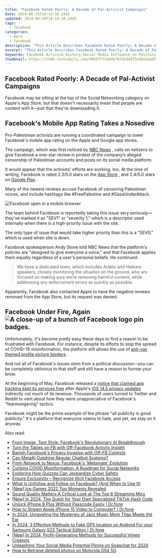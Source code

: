 ```yaml
---
title: "Facebook Rated Poorly: A Decade of Pal-Activist Campaigns"
date: 2024-06-25T14:14:10.244Z
updated: 2024-06-26T14:14:10.244Z
tags:
  - facebook
categories:
  - meta
  - facebook
description: "This Article Describes Facebook Rated Poorly: A Decade of Pal-Activist Campaigns"
excerpt: "This Article Describes Facebook Rated Poorly: A Decade of Pal-Activist Campaigns"
keywords: Facebook Activism History,Social Media Influence on Politics,Public Opinion Shifts in Online Platforms,Impact of Grassroots Movements on Tech Giants,Decade Review,Facebook's Social Responsibility Challenges,Role of Digital Platforms in Advocacy
thumbnail: https://thmb.techidaily.com/d9567f73a6de787d2d45f5ed6e24adff2914444a4a5e563757f01047c1bbc480.jpg
---
```


## Facebook Rated Poorly: A Decade of Pal-Activist Campaigns

 Facebook may be sitting at the top of the Social Networking category on Apple's App Store, but that doesn't necessarily mean that people are content with it—just that they're downloading it.

## Facebook's Mobile App Rating Takes a Nosedive

 Pro-Palestinian activists are running a coordinated campaign to lower Facebook's mobile app rating on the Apple and Google app stores.

 The campaign, which was first noticed by [NBC News](https://www.nbcnews.com/tech/social-media/pro-palestinian-activists-target-facebook-1-star-app-store-reviews-n1268258) , calls on netizens to give Facebook a one-star review in protest of the company’s alleged censorship of Palestinian accounts and posts on its social media platform.

 It would appear that the activists' efforts are working, too. At the time of writing, Facebook is rated 2.3/5.0 stars on the [App Store](https://apps.apple.com/us/app/facebook/id284882215) , and 2.4/5.0 stars on [Google Play](https://www.anrdoezrs.net/links/7251228/type/dlg/sid/UUmuoUeUpU97138/https://play.google.com/store/apps/details?id=com.facebook.katana&hl=en%5FUS&gl=US) .

 Many of the newest reviews accuse Facebook of censoring Palestinian voices, and include hashtags like #FreePalestine and #GazaUnderAttack.

![Facebook open in a mobile browser](https://static1.makeuseofimages.com/wordpress/wp-content/uploads/2021/05/facebook-in-mobile-browser.png)

 The team behind Facebook is reportedly taking this issue very seriously—they've marked it as "SEV1" or "severity 1," which is a descriptor used internally when there is a high-priority issue with the site.

 The only type of issue that would take higher priority than this is a "SEV0," which is used when site is down.

 Facebook spokesperson Andy Stone told NBC News that the platform's policies are "designed to give everyone a voice," and that Facebook applies them equally regardless of a user's personal beliefs. He continued:

> We have a dedicated team, which includes Arabic and Hebrew speakers, closely monitoring the situation on the ground, who are focused on making sure we’re removing harmful content, while addressing any enforcement errors as quickly as possible.

 Apparently, Facebook also contacted Apple to have the negative reviews removed from the App Store, but its request was denied.

## Facebook Under Fire, Again ![A close-up of a bunch of Facebook logo pin badges.](https://static1.makeuseofimages.com/wordpress/wp-content/uploads/2021/05/Facebook-Launches-Transparency-Center-Featured.jpg)

 Unfortunately, it's become pretty easy these days to find a reason to be frustrated with Facebook. For instance, despite its efforts to stop the spread of COVID-19 misinformation, the platform still allows the use of [anti-vax themed profile picture borders](https://www.makeuseof.com/facebook-anti-vax-profile-borders/) .

 And not all of Facebook's issues stem from a political discussion—you can be completely oblivious to that stuff and still have a reason to furrow your brow.

 At the beginning of May, Facebook released a [notice that claimed app tracking kept its services free](https://www.makeuseof.com/facebook-instagram-user-tracking/) after Apple's [iOS 14.5 privacy updates](https://www.makeuseof.com/apple-releases-ios-14-5-update-iphone-ipad-ipod-touch/) indirectly cut much of its revenue. Thousands of users turned to Twitter and Reddit to vent about how they were unappreciative of Facebook's "fearmongering" tactics.

 Facebook might be the prime example of the phrase "all publicity is good publicity." It's a platform that everyone seems to hate, and yet, we stay on it anyway.


<ins class="adsbygoogle"
     style="display:block"
     data-ad-format="autorelaxed"
     data-ad-client="ca-pub-7571918770474297"
     data-ad-slot="1223367746"></ins>



<ins class="adsbygoogle"
     style="display:block"
     data-ad-client="ca-pub-7571918770474297"
     data-ad-slot="8358498916"
     data-ad-format="auto"
     data-full-width-responsive="true"></ins>

<span class="atpl-alsoreadstyle">Also read:</span>
<div><ul>
<li><a href="https://facebook.techidaily.com/from-image-text-style-facebooks-revolutionary-ai-breakthrough/"><u>From Image, Text Style: Facebook's Revolutionary AI Breakthrough</u></a></li>
<li><a href="https://facebook.techidaily.com/turn-the-tables-on-fb-with-off-facebook-activity-insight/"><u>Turn the Tables on FB with Off-Facebook Activity Insight</u></a></li>
<li><a href="https://facebook.techidaily.com/banish-facebooks-privacy-invasion-with-off-fb-controls/"><u>Banish Facebook's Privacy Invasion with Off-FB Controls</u></a></li>
<li><a href="https://facebook.techidaily.com/can-metaai-outshine-regular-chatbot-systems/"><u>Can MetaAI Outshine Regular Chatbot Systems?</u></a></li>
<li><a href="https://facebook.techidaily.com/from-network-to-nexus-facebooks-metamate-evolution/"><u>From Network to Nexus: Facebook's 'Metamate' Evolution</u></a></li>
<li><a href="https://facebook.techidaily.com/curbing-covid-misinformation-a-roadmap-for-social-networks/"><u>Curbing COVID Misinformation: A Roadmap for Social Networks</u></a></li>
<li><a href="https://facebook.techidaily.com/exploring-how-quizzes-can-jeopardize-cyber-safety/"><u>Exploring How Quizzes Can Jeopardize Cyber Safety</u></a></li>
<li><a href="https://facebook.techidaily.com/ensure-exclusivity-recognize-illicit-facebook-access/"><u>Ensure Exclusivity – Recognize Illicit Facebook Access</u></a></li>
<li><a href="https://facebook.techidaily.com/what-is-unfollow-and-follow-on-facebook-and-when-to-use-it/"><u>What Is Unfollow and Follow on Facebook? (And When to Use It)</u></a></li>
<li><a href="https://some-knowledge.techidaily.com/new-ice-games-2022-top-moments-revealed/"><u>[New] Ice Games 2022  Top Moments Revealed</u></a></li>
<li><a href="https://article-helps.techidaily.com/sound-quality-matters-a-critical-look-at-the-top-6-streaming-mics/"><u>Sound Quality Matters  A Critical Look at The Top 6 Streaming Mics</u></a></li>
<li><a href="https://tiktok-clips.techidaily.com/new-in-2024-the-quest-for-your-own-specialized-tiktok-hash-code/"><u>[New] In 2024, The Quest for Your Own Specialized TikTok Hash Code</u></a></li>
<li><a href="https://iphone-unlock.techidaily.com/unlock-iphone-8-plus-without-passcode-easily-drfone-by-drfone-ios/"><u>Unlock iPhone 8 Plus Without Passcode Easily | Dr.fone</u></a></li>
<li><a href="https://screen-mirror.techidaily.com/how-to-stream-apple-iphone-15-video-to-computer-drfone-by-drfone-ios/"><u>How to Stream Apple iPhone 15 Video to Computer? | Dr.fone</u></a></li>
<li><a href="https://voice-adjusting.techidaily.com/in-2024-unraveling-the-mysteries-of-jazz-music-more-than-meets-the-ear/"><u>In 2024, Unraveling the Mysteries of Jazz Music More Than Meets the Ear</u></a></li>
<li><a href="https://android-location.techidaily.com/in-2024-3-effective-methods-to-fake-gps-location-on-android-for-your-samsung-galaxy-s23-tactical-edition-drfone-by-drfone-virtual/"><u>In 2024, 3 Effective Methods to Fake GPS location on Android For your Samsung Galaxy S23 Tactical Edition | Dr.fone</u></a></li>
<li><a href="https://vimeo-videos.techidaily.com/new-in-2024-profit-generating-methods-for-successful-vimeo-creators/"><u>[New] In 2024, Profit-Generating Methods for Successful Vimeo Creators</u></a></li>
<li><a href="https://snapchat-videos.techidaily.com/unleashing-your-social-media-potential-pining-on-snapchat-for-2024/"><u>Unleashing Your Social Media Potential  Pining on Snapchat for 2024</u></a></li>
<li><a href="https://blog-min.techidaily.com/how-to-retrieve-deleted-photos-on-motorola-g54-5g-by-stellar-photo-recovery-android-mobile-photo-recover/"><u>How to Retrieve deleted photos on Motorola G54 5G</u></a></li>
</ul></div>
